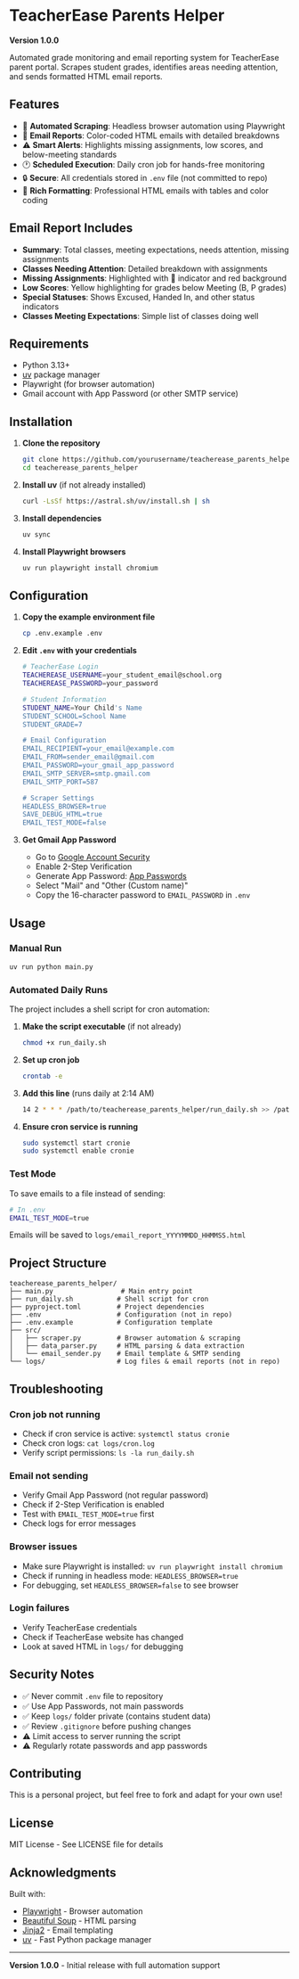 # TeacherEase Parents Helper

**Version 1.0.0**

Automated grade monitoring and email reporting system for TeacherEase parent portal. Scrapes student grades, identifies areas needing attention, and sends formatted HTML email reports.

## Features

- 🤖 **Automated Scraping**: Headless browser automation using Playwright
- 📧 **Email Reports**: Color-coded HTML emails with detailed breakdowns
- ⚠️ **Smart Alerts**: Highlights missing assignments, low scores, and below-meeting standards
- 🕐 **Scheduled Execution**: Daily cron job for hands-free monitoring
- 🔒 **Secure**: All credentials stored in `.env` file (not committed to repo)
- 🎨 **Rich Formatting**: Professional HTML emails with tables and color coding

## Email Report Includes

- **Summary**: Total classes, meeting expectations, needs attention, missing assignments
- **Classes Needing Attention**: Detailed breakdown with assignments
- **Missing Assignments**: Highlighted with 🚨 indicator and red background
- **Low Scores**: Yellow highlighting for grades below Meeting (B, P grades)
- **Special Statuses**: Shows Excused, Handed In, and other status indicators
- **Classes Meeting Expectations**: Simple list of classes doing well

## Requirements

- Python 3.13+
- [uv](https://github.com/astral-sh/uv) package manager
- Playwright (for browser automation)
- Gmail account with App Password (or other SMTP service)

## Installation

1. **Clone the repository**
   ```bash
   git clone https://github.com/yourusername/teacherease_parents_helper.git
   cd teacherease_parents_helper
   ```

2. **Install uv** (if not already installed)
   ```bash
   curl -LsSf https://astral.sh/uv/install.sh | sh
   ```

3. **Install dependencies**
   ```bash
   uv sync
   ```

4. **Install Playwright browsers**
   ```bash
   uv run playwright install chromium
   ```

## Configuration

1. **Copy the example environment file**
   ```bash
   cp .env.example .env
   ```

2. **Edit `.env` with your credentials**
   ```bash
   # TeacherEase Login
   TEACHEREASE_USERNAME=your_student_email@school.org
   TEACHEREASE_PASSWORD=your_password

   # Student Information
   STUDENT_NAME=Your Child's Name
   STUDENT_SCHOOL=School Name
   STUDENT_GRADE=7

   # Email Configuration
   EMAIL_RECIPIENT=your_email@example.com
   EMAIL_FROM=sender_email@gmail.com
   EMAIL_PASSWORD=your_gmail_app_password
   EMAIL_SMTP_SERVER=smtp.gmail.com
   EMAIL_SMTP_PORT=587

   # Scraper Settings
   HEADLESS_BROWSER=true
   SAVE_DEBUG_HTML=true
   EMAIL_TEST_MODE=false
   ```

3. **Get Gmail App Password**
   - Go to [Google Account Security](https://myaccount.google.com/security)
   - Enable 2-Step Verification
   - Generate App Password: [App Passwords](https://myaccount.google.com/apppasswords)
   - Select "Mail" and "Other (Custom name)"
   - Copy the 16-character password to `EMAIL_PASSWORD` in `.env`

## Usage

### Manual Run
```bash
uv run python main.py
```

### Automated Daily Runs

The project includes a shell script for cron automation:

1. **Make the script executable** (if not already)
   ```bash
   chmod +x run_daily.sh
   ```

2. **Set up cron job**
   ```bash
   crontab -e
   ```

3. **Add this line** (runs daily at 2:14 AM)
   ```bash
   14 2 * * * /path/to/teacherease_parents_helper/run_daily.sh >> /path/to/teacherease_parents_helper/logs/cron.log 2>&1
   ```

4. **Ensure cron service is running**
   ```bash
   sudo systemctl start cronie
   sudo systemctl enable cronie
   ```

### Test Mode

To save emails to a file instead of sending:
```bash
# In .env
EMAIL_TEST_MODE=true
```

Emails will be saved to `logs/email_report_YYYYMMDD_HHMMSS.html`

## Project Structure

```
teacherease_parents_helper/
├── main.py                 # Main entry point
├── run_daily.sh           # Shell script for cron
├── pyproject.toml         # Project dependencies
├── .env                   # Configuration (not in repo)
├── .env.example           # Configuration template
├── src/
│   ├── scraper.py         # Browser automation & scraping
│   ├── data_parser.py     # HTML parsing & data extraction
│   └── email_sender.py    # Email template & SMTP sending
└── logs/                  # Log files & email reports (not in repo)
```

## Troubleshooting

### Cron job not running
- Check if cron service is active: `systemctl status cronie`
- Check cron logs: `cat logs/cron.log`
- Verify script permissions: `ls -la run_daily.sh`

### Email not sending
- Verify Gmail App Password (not regular password)
- Check if 2-Step Verification is enabled
- Test with `EMAIL_TEST_MODE=true` first
- Check logs for error messages

### Browser issues
- Make sure Playwright is installed: `uv run playwright install chromium`
- Check if running in headless mode: `HEADLESS_BROWSER=true`
- For debugging, set `HEADLESS_BROWSER=false` to see browser

### Login failures
- Verify TeacherEase credentials
- Check if TeacherEase website has changed
- Look at saved HTML in `logs/` for debugging

## Security Notes

- ✅ Never commit `.env` file to repository
- ✅ Use App Passwords, not main passwords
- ✅ Keep `logs/` folder private (contains student data)
- ✅ Review `.gitignore` before pushing changes
- ⚠️ Limit access to server running the script
- ⚠️ Regularly rotate passwords and app passwords

## Contributing

This is a personal project, but feel free to fork and adapt for your own use!

## License

MIT License - See LICENSE file for details

## Acknowledgments

Built with:
- [Playwright](https://playwright.dev/) - Browser automation
- [Beautiful Soup](https://www.crummy.com/software/BeautifulSoup/) - HTML parsing
- [Jinja2](https://jinja.palletsprojects.com/) - Email templating
- [uv](https://github.com/astral-sh/uv) - Fast Python package manager

---

**Version 1.0.0** - Initial release with full automation support
